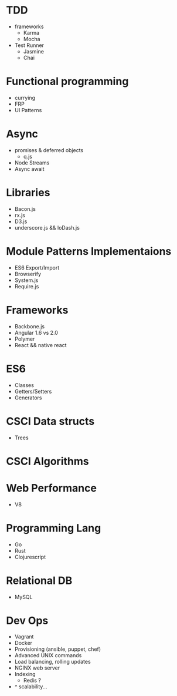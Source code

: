 # TDD
* frameworks
	* Karma
	* Mocha
* Test Runner
	* Jasmine
	* Chai
	
# Functional programming
* currying
* FRP
* UI Patterns

# Async
* promises & deferred objects
	* q.js
* Node Streams
* Async await

# Libraries
* Bacon.js
* rx.js
* D3.js
* underscore.js && loDash.js

# Module Patterns Implementaions
* ES6 Export/Import
* Browserify 
* System.js
* Require.js

# Frameworks
* Backbone.js
* Angular 1.6 vs 2.0
* Polymer
* React && native react

# ES6
* Classes
* Getters/Setters
* Generators

# CSCI Data structs
* Trees

# CSCI Algorithms

# Web Performance
* V8

# Programming Lang
* Go
* Rust
* Clojurescript
# Relational DB
* MySQL

# Dev Ops
* Vagrant
* Docker
* Provisioning (ansible, puppet, chef)
* Advanced UNIX commands
* Load balancing, rolling updates
* NGINX web server
* Indexing
	* Redis ?
* ^ scalability...
